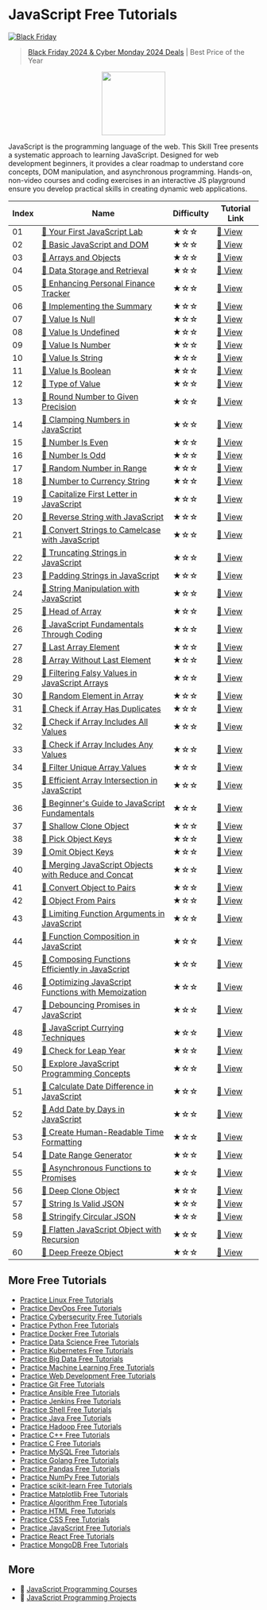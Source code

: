 # JavaScript Free Tutorials

[![Black Friday](https://file.labex.io/images/labex-bf24.png)](https://labex.io/pricing)

> [Black Friday 2024 & Cyber Monday 2024 Deals](https://labex.io/pricing) | Best Price of the Year

<div align="center">
<img width="128px" src="https://file.labex.io/path/ztG7iIXOkx2u.png">
</div>

JavaScript is the programming language of the web. This Skill Tree presents a systematic approach to learning JavaScript. Designed for web development beginners, it provides a clear roadmap to understand core concepts, DOM manipulation, and asynchronous programming. Hands-on, non-video courses and coding exercises in an interactive JS playground ensure you develop practical skills in creating dynamic web applications.

|   Index | Name                                                                                                                                                 | Difficulty   | Tutorial Link                                                                                           |
|---------|------------------------------------------------------------------------------------------------------------------------------------------------------|--------------|---------------------------------------------------------------------------------------------------------|
|      01 | [📖 Your First JavaScript Lab](https://labex.io/tutorials/your-first-javascript-lab-92948)                                                            | ★☆☆          | [🔗 View](https://labex.io/tutorials/your-first-javascript-lab-92948)                                    |
|      02 | [📖 Basic JavaScript and DOM](https://labex.io/tutorials/javascript-basic-javascript-and-dom-290729)                                                  | ★☆☆          | [🔗 View](https://labex.io/tutorials/javascript-basic-javascript-and-dom-290729)                         |
|      03 | [📖 Arrays and Objects](https://labex.io/tutorials/javascript-arrays-and-objects-290728)                                                              | ★☆☆          | [🔗 View](https://labex.io/tutorials/javascript-arrays-and-objects-290728)                               |
|      04 | [📖 Data Storage and Retrieval](https://labex.io/tutorials/javascript-data-storage-and-retrieval-290730)                                              | ★☆☆          | [🔗 View](https://labex.io/tutorials/javascript-data-storage-and-retrieval-290730)                       |
|      05 | [📖 Enhancing Personal Finance Tracker](https://labex.io/tutorials/javascript-enhancing-personal-finance-tracker-290731)                              | ★☆☆          | [🔗 View](https://labex.io/tutorials/javascript-enhancing-personal-finance-tracker-290731)               |
|      06 | [📖 Implementing the Summary](https://labex.io/tutorials/javascript-implementing-the-summary-290732)                                                  | ★☆☆          | [🔗 View](https://labex.io/tutorials/javascript-implementing-the-summary-290732)                         |
|      07 | [📖 Value Is Null](https://labex.io/tutorials/javascript-value-is-null-28429)                                                                         | ★☆☆          | [🔗 View](https://labex.io/tutorials/javascript-value-is-null-28429)                                     |
|      08 | [📖 Value Is Undefined](https://labex.io/tutorials/javascript-value-is-undefined-28447)                                                               | ★☆☆          | [🔗 View](https://labex.io/tutorials/javascript-value-is-undefined-28447)                                |
|      09 | [📖 Value Is Number](https://labex.io/tutorials/javascript-value-is-number-28430)                                                                     | ★☆☆          | [🔗 View](https://labex.io/tutorials/javascript-value-is-number-28430)                                   |
|      10 | [📖 Value Is String](https://labex.io/tutorials/javascript-value-is-string-28444)                                                                     | ★☆☆          | [🔗 View](https://labex.io/tutorials/javascript-value-is-string-28444)                                   |
|      11 | [📖 Value Is Boolean](https://labex.io/tutorials/javascript-value-is-boolean-28412)                                                                   | ★☆☆          | [🔗 View](https://labex.io/tutorials/javascript-value-is-boolean-28412)                                  |
|      12 | [📖 Type of Value](https://labex.io/tutorials/javascript-type-of-value-28673)                                                                         | ★☆☆          | [🔗 View](https://labex.io/tutorials/javascript-type-of-value-28673)                                     |
|      13 | [📖 Round Number to Given Precision](https://labex.io/tutorials/round-number-to-given-precision-28605)                                                | ★☆☆          | [🔗 View](https://labex.io/tutorials/round-number-to-given-precision-28605)                              |
|      14 | [📖 Clamping Numbers in JavaScript](https://labex.io/tutorials/javascript-clamping-numbers-in-javascript-28196)                                       | ★☆☆          | [🔗 View](https://labex.io/tutorials/javascript-clamping-numbers-in-javascript-28196)                    |
|      15 | [📖 Number Is Even](https://labex.io/tutorials/javascript-number-is-even-28419)                                                                       | ★☆☆          | [🔗 View](https://labex.io/tutorials/javascript-number-is-even-28419)                                    |
|      16 | [📖 Number Is Odd](https://labex.io/tutorials/javascript-number-is-odd-28433)                                                                         | ★☆☆          | [🔗 View](https://labex.io/tutorials/javascript-number-is-odd-28433)                                     |
|      17 | [📖 Random Number in Range](https://labex.io/tutorials/javascript-random-number-in-range-28574)                                                       | ★☆☆          | [🔗 View](https://labex.io/tutorials/javascript-random-number-in-range-28574)                            |
|      18 | [📖 Number to Currency String](https://labex.io/tutorials/javascript-number-to-currency-string-28516)                                                 | ★☆☆          | [🔗 View](https://labex.io/tutorials/javascript-number-to-currency-string-28516)                         |
|      19 | [📖 Capitalize First Letter in JavaScript](https://labex.io/tutorials/javascript-capitalize-first-letter-in-javascript-28188)                         | ★☆☆          | [🔗 View](https://labex.io/tutorials/javascript-capitalize-first-letter-in-javascript-28188)             |
|      20 | [📖 Reverse String with JavaScript](https://labex.io/tutorials/javascript-reverse-string-with-javascript-28600)                                       | ★☆☆          | [🔗 View](https://labex.io/tutorials/javascript-reverse-string-with-javascript-28600)                    |
|      21 | [📖 Convert Strings to Camelcase with JavaScript](https://labex.io/tutorials/javascript-convert-strings-to-camelcase-with-javascript-28648)           | ★☆☆          | [🔗 View](https://labex.io/tutorials/javascript-convert-strings-to-camelcase-with-javascript-28648)      |
|      22 | [📖 Truncating Strings in JavaScript](https://labex.io/tutorials/javascript-truncating-strings-in-javascript-28671)                                   | ★☆☆          | [🔗 View](https://labex.io/tutorials/javascript-truncating-strings-in-javascript-28671)                  |
|      23 | [📖 Padding Strings in JavaScript](https://labex.io/tutorials/javascript-padding-strings-in-javascript-28537)                                         | ★☆☆          | [🔗 View](https://labex.io/tutorials/javascript-padding-strings-in-javascript-28537)                     |
|      24 | [📖 String Manipulation with JavaScript](https://labex.io/tutorials/javascript-string-manipulation-with-javascript-28590)                             | ★☆☆          | [🔗 View](https://labex.io/tutorials/javascript-string-manipulation-with-javascript-28590)               |
|      25 | [📖 Head of Array](https://labex.io/tutorials/javascript-head-of-array-28145)                                                                         | ★☆☆          | [🔗 View](https://labex.io/tutorials/javascript-head-of-array-28145)                                     |
|      26 | [📖 JavaScript Fundamentals Through Coding](https://labex.io/tutorials/javascript-javascript-fundamentals-through-coding-28156)                       | ★☆☆          | [🔗 View](https://labex.io/tutorials/javascript-javascript-fundamentals-through-coding-28156)            |
|      27 | [📖 Last Array Element](https://labex.io/tutorials/javascript-last-array-element-28463)                                                               | ★☆☆          | [🔗 View](https://labex.io/tutorials/javascript-last-array-element-28463)                                |
|      28 | [📖 Array Without Last Element](https://labex.io/tutorials/javascript-array-without-last-element-28163)                                               | ★☆☆          | [🔗 View](https://labex.io/tutorials/javascript-array-without-last-element-28163)                        |
|      29 | [📖 Filtering Falsy Values in JavaScript Arrays](https://labex.io/tutorials/javascript-filtering-falsy-values-in-javascript-arrays-28204)             | ★☆☆          | [🔗 View](https://labex.io/tutorials/javascript-filtering-falsy-values-in-javascript-arrays-28204)       |
|      30 | [📖 Random Element in Array](https://labex.io/tutorials/javascript-random-element-in-array-28153)                                                     | ★☆☆          | [🔗 View](https://labex.io/tutorials/javascript-random-element-in-array-28153)                           |
|      31 | [📖 Check if Array Has Duplicates](https://labex.io/tutorials/javascript-check-if-array-has-duplicates-28142)                                         | ★☆☆          | [🔗 View](https://labex.io/tutorials/javascript-check-if-array-has-duplicates-28142)                     |
|      32 | [📖 Check if Array Includes All Values](https://labex.io/tutorials/javascript-check-if-array-includes-all-values-28146)                               | ★☆☆          | [🔗 View](https://labex.io/tutorials/javascript-check-if-array-includes-all-values-28146)                |
|      33 | [📖 Check if Array Includes Any Values](https://labex.io/tutorials/javascript-check-if-array-includes-any-values-28147)                               | ★☆☆          | [🔗 View](https://labex.io/tutorials/javascript-check-if-array-includes-any-values-28147)                |
|      34 | [📖 Filter Unique Array Values](https://labex.io/tutorials/javascript-filter-unique-array-values-28299)                                               | ★☆☆          | [🔗 View](https://labex.io/tutorials/javascript-filter-unique-array-values-28299)                        |
|      35 | [📖 Efficient Array Intersection in JavaScript](https://labex.io/tutorials/javascript-efficient-array-intersection-in-javascript-28148)               | ★☆☆          | [🔗 View](https://labex.io/tutorials/javascript-efficient-array-intersection-in-javascript-28148)        |
|      36 | [📖 Beginner's Guide to JavaScript Fundamentals](https://labex.io/tutorials/javascript-beginner-s-guide-to-javascript-fundamentals-28161)             | ★☆☆          | [🔗 View](https://labex.io/tutorials/javascript-beginner-s-guide-to-javascript-fundamentals-28161)       |
|      37 | [📖 Shallow Clone Object](https://labex.io/tutorials/javascript-shallow-clone-object-28613)                                                           | ★☆☆          | [🔗 View](https://labex.io/tutorials/javascript-shallow-clone-object-28613)                              |
|      38 | [📖 Pick Object Keys](https://labex.io/tutorials/javascript-pick-object-keys-28544)                                                                   | ★☆☆          | [🔗 View](https://labex.io/tutorials/javascript-pick-object-keys-28544)                                  |
|      39 | [📖 Omit Object Keys](https://labex.io/tutorials/javascript-omit-object-keys-28529)                                                                   | ★☆☆          | [🔗 View](https://labex.io/tutorials/javascript-omit-object-keys-28529)                                  |
|      40 | [📖 Merging JavaScript Objects with Reduce and Concat](https://labex.io/tutorials/javascript-merging-javascript-objects-with-reduce-and-concat-28495) | ★☆☆          | [🔗 View](https://labex.io/tutorials/javascript-merging-javascript-objects-with-reduce-and-concat-28495) |
|      41 | [📖 Convert Object to Pairs](https://labex.io/tutorials/javascript-convert-object-to-pairs-28523)                                                     | ★☆☆          | [🔗 View](https://labex.io/tutorials/javascript-convert-object-to-pairs-28523)                           |
|      42 | [📖 Object From Pairs](https://labex.io/tutorials/javascript-object-from-pairs-28519)                                                                 | ★☆☆          | [🔗 View](https://labex.io/tutorials/javascript-object-from-pairs-28519)                                 |
|      43 | [📖 Limiting Function Arguments in JavaScript](https://labex.io/tutorials/javascript-limiting-function-arguments-in-javascript-28322)                 | ★☆☆          | [🔗 View](https://labex.io/tutorials/javascript-limiting-function-arguments-in-javascript-28322)         |
|      44 | [📖 Function Composition in JavaScript](https://labex.io/tutorials/javascript-function-composition-in-javascript-28208)                               | ★☆☆          | [🔗 View](https://labex.io/tutorials/javascript-function-composition-in-javascript-28208)                |
|      45 | [📖 Composing Functions Efficiently in JavaScript](https://labex.io/tutorials/javascript-composing-functions-efficiently-in-javascript-28546)         | ★☆☆          | [🔗 View](https://labex.io/tutorials/javascript-composing-functions-efficiently-in-javascript-28546)     |
|      46 | [📖 Optimizing JavaScript Functions with Memoization](https://labex.io/tutorials/javascript-optimizing-javascript-functions-with-memoization-28494)   | ★☆☆          | [🔗 View](https://labex.io/tutorials/javascript-optimizing-javascript-functions-with-memoization-28494)  |
|      47 | [📖 Debouncing Promises in JavaScript](https://labex.io/tutorials/javascript-debouncing-promises-in-javascript-28257)                                 | ★☆☆          | [🔗 View](https://labex.io/tutorials/javascript-debouncing-promises-in-javascript-28257)                 |
|      48 | [📖 JavaScript Currying Techniques](https://labex.io/tutorials/javascript-javascript-currying-techniques-28233)                                       | ★☆☆          | [🔗 View](https://labex.io/tutorials/javascript-javascript-currying-techniques-28233)                    |
|      49 | [📖 Check for Leap Year](https://labex.io/tutorials/javascript-check-for-leap-year-28423)                                                             | ★☆☆          | [🔗 View](https://labex.io/tutorials/javascript-check-for-leap-year-28423)                               |
|      50 | [📖 Explore JavaScript Programming Concepts](https://labex.io/tutorials/javascript-explore-javascript-programming-concepts-28247)                     | ★☆☆          | [🔗 View](https://labex.io/tutorials/javascript-explore-javascript-programming-concepts-28247)           |
|      51 | [📖 Calculate Date Difference in JavaScript](https://labex.io/tutorials/javascript-calculate-date-difference-in-javascript-28235)                     | ★☆☆          | [🔗 View](https://labex.io/tutorials/javascript-calculate-date-difference-in-javascript-28235)           |
|      52 | [📖 Add Date by Days in JavaScript](https://labex.io/tutorials/javascript-add-date-by-days-in-javascript-28123)                                       | ★☆☆          | [🔗 View](https://labex.io/tutorials/javascript-add-date-by-days-in-javascript-28123)                    |
|      53 | [📖 Create Human-Readable Time Formatting](https://labex.io/tutorials/javascript-create-human-readable-time-formatting-28316)                         | ★☆☆          | [🔗 View](https://labex.io/tutorials/javascript-create-human-readable-time-formatting-28316)             |
|      54 | [📖 Date Range Generator](https://labex.io/tutorials/javascript-date-range-generator-28248)                                                           | ★☆☆          | [🔗 View](https://labex.io/tutorials/javascript-date-range-generator-28248)                              |
|      55 | [📖 Asynchronous Functions to Promises](https://labex.io/tutorials/javascript-asynchronous-functions-to-promises-28559)                               | ★☆☆          | [🔗 View](https://labex.io/tutorials/javascript-asynchronous-functions-to-promises-28559)                |
|      56 | [📖 Deep Clone Object](https://labex.io/tutorials/javascript-deep-clone-object-28260)                                                                 | ★☆☆          | [🔗 View](https://labex.io/tutorials/javascript-deep-clone-object-28260)                                 |
|      57 | [📖 String Is Valid JSON](https://labex.io/tutorials/javascript-string-is-valid-json-28449)                                                           | ★☆☆          | [🔗 View](https://labex.io/tutorials/javascript-string-is-valid-json-28449)                              |
|      58 | [📖 Stringify Circular JSON](https://labex.io/tutorials/javascript-stringify-circular-json-28629)                                                     | ★☆☆          | [🔗 View](https://labex.io/tutorials/javascript-stringify-circular-json-28629)                           |
|      59 | [📖 Flatten JavaScript Object with Recursion](https://labex.io/tutorials/javascript-flatten-javascript-object-with-recursion-28312)                   | ★☆☆          | [🔗 View](https://labex.io/tutorials/javascript-flatten-javascript-object-with-recursion-28312)          |
|      60 | [📖 Deep Freeze Object](https://labex.io/tutorials/javascript-deep-freeze-object-28263)                                                               | ★☆☆          | [🔗 View](https://labex.io/tutorials/javascript-deep-freeze-object-28263)                                |

## More Free Tutorials

- [Practice Linux Free Tutorials](https://github.com/labex-labs/linux-free-tutorials)
- [Practice DevOps Free Tutorials](https://github.com/labex-labs/devops-free-tutorials)
- [Practice Cybersecurity Free Tutorials](https://github.com/labex-labs/cybersecurity-free-tutorials)
- [Practice Python Free Tutorials](https://github.com/labex-labs/python-free-tutorials)
- [Practice Docker Free Tutorials](https://github.com/labex-labs/docker-free-tutorials)
- [Practice Data Science Free Tutorials](https://github.com/labex-labs/data-science-free-tutorials)
- [Practice Kubernetes Free Tutorials](https://github.com/labex-labs/kubernetes-free-tutorials)
- [Practice Big Data Free Tutorials](https://github.com/labex-labs/bigdata-free-tutorials)
- [Practice Machine Learning Free Tutorials](https://github.com/labex-labs/ml-free-tutorials)
- [Practice Web Development Free Tutorials](https://github.com/labex-labs/web-development-free-tutorials)
- [Practice Git Free Tutorials](https://github.com/labex-labs/git-free-tutorials)
- [Practice Ansible Free Tutorials](https://github.com/labex-labs/ansible-free-tutorials)
- [Practice Jenkins Free Tutorials](https://github.com/labex-labs/jenkins-free-tutorials)
- [Practice Shell Free Tutorials](https://github.com/labex-labs/shell-free-tutorials)
- [Practice Java Free Tutorials](https://github.com/labex-labs/java-free-tutorials)
- [Practice Hadoop Free Tutorials](https://github.com/labex-labs/hadoop-free-tutorials)
- [Practice C++ Free Tutorials](https://github.com/labex-labs/cpp-free-tutorials)
- [Practice C Free Tutorials](https://github.com/labex-labs/c-free-tutorials)
- [Practice MySQL Free Tutorials](https://github.com/labex-labs/mysql-free-tutorials)
- [Practice Golang Free Tutorials](https://github.com/labex-labs/go-free-tutorials)
- [Practice Pandas Free Tutorials](https://github.com/labex-labs/pandas-free-tutorials)
- [Practice NumPy Free Tutorials](https://github.com/labex-labs/numpy-free-tutorials)
- [Practice scikit-learn Free Tutorials](https://github.com/labex-labs/sklearn-free-tutorials)
- [Practice Matplotlib Free Tutorials](https://github.com/labex-labs/matplotlib-free-tutorials)
- [Practice Algorithm Free Tutorials](https://github.com/labex-labs/algorithm-free-tutorials)
- [Practice HTML Free Tutorials](https://github.com/labex-labs/html-free-tutorials)
- [Practice CSS Free Tutorials](https://github.com/labex-labs/css-free-tutorials)
- [Practice JavaScript Free Tutorials](https://github.com/labex-labs/javascript-free-tutorials)
- [Practice React Free Tutorials](https://github.com/labex-labs/react-free-tutorials)
- [Practice MongoDB Free Tutorials](https://github.com/labex-labs/mongodb-free-tutorials)


## More

- 🔗 [JavaScript Programming Courses](https://github.com/labex-labs/awesome-programming-courses)
- 🔗 [JavaScript Programming Projects](https://github.com/labex-labs/awesome-programming-projects)

